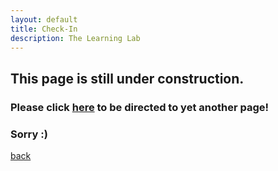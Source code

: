 ```yaml
---
layout: default
title: Check-In
description: The Learning Lab
---
```


## This page is still under construction.
### Please click [here](http://bit.ly/ll-checkin) to be directed to yet another page!
### Sorry :)

[back](./)
